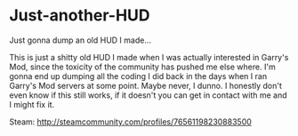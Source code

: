 # Just-another-HUD
Just gonna dump an old HUD I made...

This is just a shitty old HUD I made when I was actually interested in Garry's Mod, since the toxicity of the community has pushed me else where.
I'm gonna end up dumping all the coding I did back in the days when I ran Garry's Mod servers at some point. Maybe never, I dunno.
I honestly don't even know if this still works, if it doesn't you can get in contact with me and I might fix it.

Steam: http://steamcommunity.com/profiles/76561198230883500
